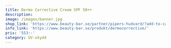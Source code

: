 ```yaml
---
title: Dermo Corrective Cream SPF 50++
description:
image: /images/banner.jpg
shop_link: 'https://www.beauty-bar.se/partner/pipers-hudvard/?add-to-cart=1375'
info_link: 'https://www.beauty-bar.se/produkt/dermocorrective/'
pris: '553:-'
category: UV-skydd
---
```


